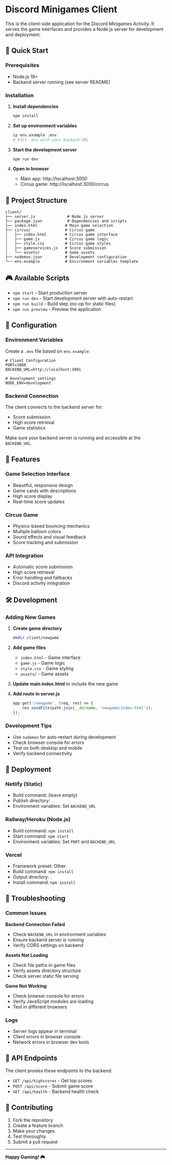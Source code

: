 # Discord Minigames Client

This is the client-side application for the Discord Minigames Activity. It serves the game interfaces and provides a Node.js server for development and deployment.

## 🚀 Quick Start

### Prerequisites
- Node.js 18+ 
- Backend server running (see server README)

### Installation

1. **Install dependencies**
   ```bash
   npm install
   ```

2. **Set up environment variables**
   ```bash
   cp env.example .env
   # Edit .env with your backend URL
   ```

3. **Start the development server**
   ```bash
   npm run dev
   ```

4. **Open in browser**
   - Main app: http://localhost:3000
   - Circus game: http://localhost:3000/circus

## 📁 Project Structure

```
client/
├── server.js              # Node.js server
├── package.json           # Dependencies and scripts
├── index.html            # Main game selection
├── circus/               # Circus game
│   ├── index.html        # Circus game interface
│   ├── game.js           # Circus game logic
│   ├── style.css         # Circus game styles
│   ├── gameservices.js   # Score submission
│   └── assets/           # Game assets
├── nodemon.json          # Development configuration
└── env.example           # Environment variables template
```

## 🎮 Available Scripts

- `npm start` - Start production server
- `npm run dev` - Start development server with auto-restart
- `npm run build` - Build step (no-op for static files)
- `npm run preview` - Preview the application

## 🔧 Configuration

### Environment Variables

Create a `.env` file based on `env.example`:

```env
# Client Configuration
PORT=3000
BACKEND_URL=http://localhost:3001

# Development settings
NODE_ENV=development
```

### Backend Connection

The client connects to the backend server for:
- Score submission
- High score retrieval
- Game statistics

Make sure your backend server is running and accessible at the `BACKEND_URL`.

## 🎯 Features

### Game Selection Interface
- Beautiful, responsive design
- Game cards with descriptions
- High score display
- Real-time score updates

### Circus Game
- Physics-based bouncing mechanics
- Multiple balloon colors
- Sound effects and visual feedback
- Score tracking and submission

### API Integration
- Automatic score submission
- High score retrieval
- Error handling and fallbacks
- Discord activity integration

## 🛠️ Development

### Adding New Games

1. **Create game directory**
   ```bash
   mkdir client/newgame
   ```

2. **Add game files**
   - `index.html` - Game interface
   - `game.js` - Game logic
   - `style.css` - Game styling
   - `assets/` - Game assets

3. **Update main index.html** to include the new game

4. **Add route in server.js**
   ```javascript
   app.get('/newgame', (req, res) => {
       res.sendFile(path.join(__dirname, 'newgame/index.html'));
   });
   ```

### Development Tips

- Use `nodemon` for auto-restart during development
- Check browser console for errors
- Test on both desktop and mobile
- Verify backend connectivity

## 🚀 Deployment

### Netlify (Static)
- Build command: (leave empty)
- Publish directory: `.`
- Environment variables: Set `BACKEND_URL`

### Railway/Heroku (Node.js)
- Build command: `npm install`
- Start command: `npm start`
- Environment variables: Set `PORT` and `BACKEND_URL`

### Vercel
- Framework preset: Other
- Build command: `npm install`
- Output directory: `.`
- Install command: `npm install`

## 🐛 Troubleshooting

### Common Issues

**Backend Connection Failed**
- Check `BACKEND_URL` in environment variables
- Ensure backend server is running
- Verify CORS settings on backend

**Assets Not Loading**
- Check file paths in game files
- Verify assets directory structure
- Check server static file serving

**Game Not Working**
- Check browser console for errors
- Verify JavaScript modules are loading
- Test in different browsers

### Logs
- Server logs appear in terminal
- Client errors in browser console
- Network errors in browser dev tools

## 📝 API Endpoints

The client proxies these endpoints to the backend:

- `GET /api/highscores` - Get top scores
- `POST /api/score` - Submit game score
- `GET /api/health` - Backend health check

## 🤝 Contributing

1. Fork the repository
2. Create a feature branch
3. Make your changes
4. Test thoroughly
5. Submit a pull request

---

**Happy Gaming! 🎮**
